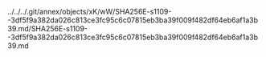 ../../../.git/annex/objects/xK/wW/SHA256E-s1109--3df5f9a382da026c813ce3fc95c6c07815eb3ba39f009f482df64eb6af1a3b39.md/SHA256E-s1109--3df5f9a382da026c813ce3fc95c6c07815eb3ba39f009f482df64eb6af1a3b39.md